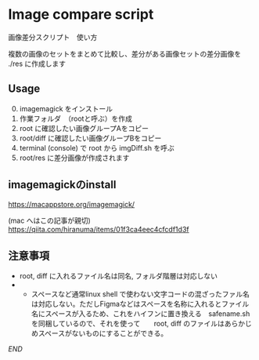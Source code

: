 # Image compare script

画像差分スクリプト　使い方

複数の画像のセットをまとめて比較し、差分がある画像セットの差分画像を ./res に作成します 

## Usage

0. imagemagick をインストール
1. 作業フォルダ　（rootと呼ぶ）を作成
2. root に確認したい画像グループAをコピー
3. root/diff  に確認したい画像グループBをコピー
4. terminal (console) で root から imgDiff.sh を呼ぶ
5. root/res に差分画像が作成されます



## imagemagickのinstall

https://macappstore.org/imagemagick/

(mac へはこの記事が親切)
https://qiita.com/hiranuma/items/01f3ca4eec4cfcdf1d3f



## 注意事項

- root, diff に入れるファイル名は同名, フォルダ階層は対応しない
- - スペースなど通常linux shell で使わない文字コードの混ざったファル名は対応しない。ただしFigmaなどはスペースを名称に入れるとファイル名にスペースが入るため、これをハイフンに置き換える　safename.sh を同梱しているので、それを使って　　root, diff のファイルはあらかじめスペースがないものにすることができる。


*END*
